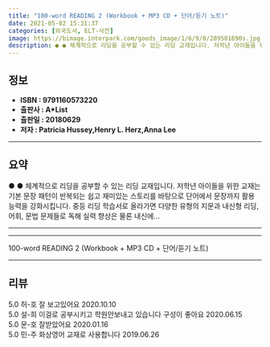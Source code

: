 ```yaml
---
title: "100-word READING 2 (Workbook + MP3 CD + 단어/듣기 노트)"
date: 2021-05-02 15:31:37
categories: [외국도서, ELT-사전]
image: https://bimage.interpark.com/goods_image/1/6/9/0/289581690s.jpg
description: ● ● 체계적으로 리딩을 공부할 수 있는 리딩 교재입니다. 저학년 아이들을 위한 교재는 기본 문장 패턴이 반복되는 쉽고 재미있는 스토리를 바탕으로 단어에서 문장까지 활용 능력을 강화시킵니다. 중등 리딩 학습서로 올라가면 다양한 유형의 지문과 내신형 리딩, 어휘, 문법 문제들로 독해
---
```


## **정보**

- **ISBN : 9791160573220**
- **출판사 : A*List**
- **출판일 : 20180629**
- **저자 : Patricia Hussey,Henry L. Herz,Anna Lee**

------



## **요약**

●  ●  체계적으로 리딩을 공부할 수 있는 리딩 교재입니다. 저학년 아이들을 위한 교재는 기본 문장 패턴이 반복되는 쉽고 재미있는 스토리를 바탕으로 단어에서 문장까지 활용 능력을 강화시킵니다. 중등 리딩 학습서로 올라가면 다양한 유형의 지문과 내신형 리딩, 어휘, 문법 문제들로 독해 실력 향상은 물론 내신에... 

------



------


100-word READING 2 (Workbook + MP3 CD + 단어/듣기 노트) 

------


## **리뷰** 

5.0 허-호 잘 보고있어요 2020.10.10 <br/>5.0 설-희 이걸로 공부시키고 학원안보내고 있습니다 구성이 좋아요 2020.06.15 <br/>5.0 문-호 잘받았어요 2020.01.16 <br/>5.0 민-주 화상영어 교재로 사용합니다 2019.06.26 <br/>